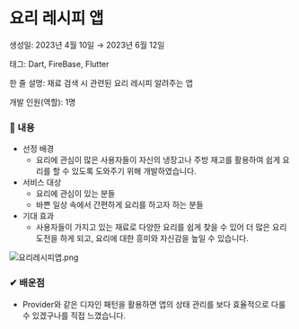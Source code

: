 # 요리 레시피 앱

생성일: 2023년 4월 10일 → 2023년 6월 12일

태그: Dart, FireBase, Flutter

한 줄 설명: 재료 검색 시 관련된 요리 레시피 알려주는 앱

개발 인원(역할): 1명

### 📖 내용

- 선정 배경
    - 요리에 관심이 많은 사용자들이 자신의 냉장고나 주방 재고를 활용하여 쉽게 요리를 할 수 있도록 도와주기 위해 개발하였습니다.
- 서비스 대상
    - 요리에 관심이 있는 분들
    - 바쁜 일상 속에서 간편하게 요리를 하고자 하는 분들
- 기대 효과
    - 사용자들이 가지고 있는 재료로 다양한 요리를 쉽게 찾을 수 있어 더 많은 요리 도전을 하게 되고, 요리에 대한 흥미와 자신감을 높일 수 있습니다.

![요리레시피앱.png](https://github.com/JikjiK2/RecipeApp/assets/117745906/5c44daa0-704b-495b-b103-23e598a8261f)

### ✔ 배운점

- Provider와 같은 디자인 패턴을 활용하면 앱의 상태 관리를 보다 효율적으로 다룰 수 있겠구나를 직접 느꼈습니다.
